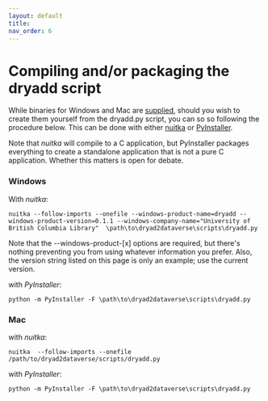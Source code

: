 ```yaml
---
layout: default
title:  
nav_order: 6
---
```


# Compiling and/or packaging the dryadd script 

While binaries for Windows and Mac are [supplied](https://github.com/ubc-library-rc/dryad2dataverse/tree/master/binaries), should you wish to create them yourself from the dryadd.py script, you can so so following the procedure below. This can be done with either [nuitka](https://nuitka.net/) or [PyInstaller](https://pyinstaller.readthedocs.io/en/stable/).

Note that *nuitka* will compile to a C application, but PyInstaller packages everything to create a standalone application that is not a pure C application. Whether this matters is open for debate. 

### Windows

With *nuitka*:

```
nuitka --follow-imports --onefile --windows-product-name=dryadd --windows-product-version=0.1.1 --windows-company-name="University of British Columbia Library"  \path\to\dryad2dataverse\scripts\dryadd.py
```

Note that the --windows-product-[x] options are required, but there's nothing preventing you from using whatever information you prefer. Also, the version string listed on this page is only an example; use the current version.

with *PyInstaller*:

```
python -m PyInstaller -F \path\to\dryad2dataverse\scripts\dryadd.py
```
### Mac

with *nuitka*:

```
nuitka  --follow-imports --onefile /path/to/dryad2dataverse/scripts/dryadd.py
```

with *PyInstaller*:

```
python -m PyInstaller -F \path\to\dryad2dataverse\scripts\dryadd.py
```

